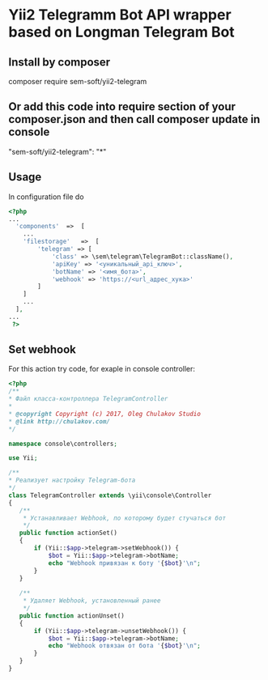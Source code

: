 # Yii2 Telegramm Bot API wrapper based on Longman Telegram Bot
## Install by composer
composer require sem-soft/yii2-telegram
## Or add this code into require section of your composer.json and then call composer update in console
"sem-soft/yii2-telegram": "*"
## Usage
In configuration file do
```php
<?php
...
  'components'  =>  [
    ...
    'filestorage'	=>  [
        'telegram' => [
            'class' => \sem\telegram\TelegramBot::className(),
            'apiKey' => '<уникальный_api_ключ>',
            'botName' => '<имя_бота>',
            'webhook' => 'https://<url_адрес_хука>'
        ]
    ]
    ...
  ],
...
 ?>
 ```
 ## Set webhook
 For this action try code, for exaple in console controller:
 ```php
<?php
/**
 * Файл класса-контроллера TelegramController
 * 
 * @copyright Copyright (c) 2017, Oleg Chulakov Studio
 * @link http://chulakov.com/
 */

namespace console\controllers;

use Yii;

/**
 * Реализует настройку Telegram-бота
 */
class TelegramController extends \yii\console\Controller
{
    /**
     * Устанавливает Webhook, по которому будет стучаться бот
     */
    public function actionSet()
    {
        if (Yii::$app->telegram->setWebhook()) {
            $bot = Yii::$app->telegram->botName;
            echo "Webhook привязан к боту '{$bot}'\n";    
        }
    }
    
    /**
     * Удаляет Webhook, установленный ранее
     */
    public function actionUnset()
    {
        if (Yii::$app->telegram->unsetWebhook()) {
            $bot = Yii::$app->telegram->botName;
            echo "Webhook отвязан от бота '{$bot}'\n";
        }
    }
}


 ```
